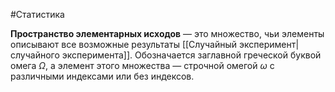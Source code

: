 #Статистика 

**Пространство элементарных исходов** — это множество, чьи элементы описывают все возможные результаты [[Случайный эксперимент|случайного эксперимента]]. Обозначается заглавной греческой буквой омега $Ω$, а элемент этого множества — строчной омегой $ω$ с различными индексами или без индексов.
